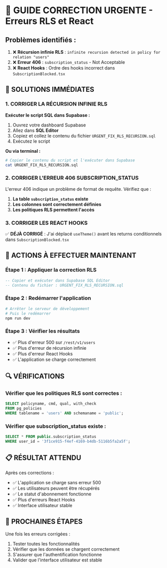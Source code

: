 # 🚨 GUIDE CORRECTION URGENTE - Erreurs RLS et React

## Problèmes identifiés :
1. ❌ **Récursion infinie RLS** : `infinite recursion detected in policy for relation "users"`
2. ❌ **Erreur 406** : `subscription_status` - Not Acceptable
3. ❌ **React Hooks** : Ordre des hooks incorrect dans `SubscriptionBlocked.tsx`

## 🔧 SOLUTIONS IMMÉDIATES

### 1. CORRIGER LA RÉCURSION INFINIE RLS

**Exécuter le script SQL dans Supabase :**

1. Ouvrez votre dashboard Supabase
2. Allez dans **SQL Editor**
3. Copiez et collez le contenu du fichier `URGENT_FIX_RLS_RECURSION.sql`
4. Exécutez le script

**Ou via terminal :**
```bash
# Copier le contenu du script et l'exécuter dans Supabase
cat URGENT_FIX_RLS_RECURSION.sql
```

### 2. CORRIGER L'ERREUR 406 SUBSCRIPTION_STATUS

L'erreur 406 indique un problème de format de requête. Vérifiez que :

1. **La table `subscription_status` existe**
2. **Les colonnes sont correctement définies**
3. **Les politiques RLS permettent l'accès**

### 3. CORRIGER LES REACT HOOKS

✅ **DÉJÀ CORRIGÉ** : J'ai déplacé `useTheme()` avant les returns conditionnels dans `SubscriptionBlocked.tsx`

## 🎯 ACTIONS À EFFECTUER MAINTENANT

### Étape 1 : Appliquer la correction RLS
```sql
-- Copier et exécuter dans Supabase SQL Editor
-- Contenu du fichier : URGENT_FIX_RLS_RECURSION.sql
```

### Étape 2 : Redémarrer l'application
```bash
# Arrêter le serveur de développement
# Puis le redémarrer
npm run dev
```

### Étape 3 : Vérifier les résultats
- ✅ Plus d'erreur 500 sur `/rest/v1/users`
- ✅ Plus d'erreur de récursion infinie
- ✅ Plus d'erreur React Hooks
- ✅ L'application se charge correctement

## 🔍 VÉRIFICATIONS

### Vérifier que les politiques RLS sont correctes :
```sql
SELECT policyname, cmd, qual, with_check 
FROM pg_policies 
WHERE tablename = 'users' AND schemaname = 'public';
```

### Vérifier que subscription_status existe :
```sql
SELECT * FROM public.subscription_status 
WHERE user_id = '3f1ce915-f4ef-4169-b4db-5116b5fa2a5f';
```

## 📋 RÉSULTAT ATTENDU

Après ces corrections :
- ✅ L'application se charge sans erreur 500
- ✅ Les utilisateurs peuvent être récupérés
- ✅ Le statut d'abonnement fonctionne
- ✅ Plus d'erreurs React Hooks
- ✅ Interface utilisateur stable

## 🚀 PROCHAINES ÉTAPES

Une fois les erreurs corrigées :
1. Tester toutes les fonctionnalités
2. Vérifier que les données se chargent correctement
3. S'assurer que l'authentification fonctionne
4. Valider que l'interface utilisateur est stable
